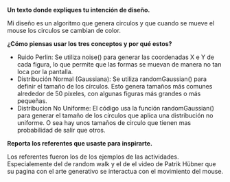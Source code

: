 **Un texto donde expliques tu intención de diseño.**

Mi diseño es un algoritmo que genera circulos y que cuando se mueve el mouse los circulos se cambian de color.

**¿Cómo piensas usar los tres conceptos y por qué estos?**

- Ruido Perlin: Se utiliza noise() para generar las coordenadas X e Y de cada figura, lo que permite que las formas se muevan de manera no tan loca por la pantalla.
- Distribución Normal (Gaussiana): Se utiliza randomGaussian() para definir el tamaño de los círculos. Esto genera tamaños más comunes alrededor de 50 píxeles, con algunas figuras más grandes o más pequeñas.
- Distribucion No Uniforme: El código usa la función randomGaussian() para generar el tamaño de los círculos que aplica una distribución no uniforme. O sea hay unos tamaños de circulo que tienen mas probabilidad de salir que otros. 

**Reporta los referentes que usaste para inspirarte.**

Los referentes fueron los de los ejemplos de las actividades. Especialemente del de random walk y el de el video de Patrik Hübner que su pagina con el arte generativo se interactua con el movimiento del mouse.
